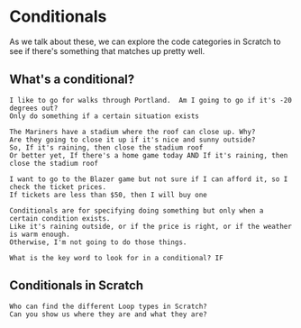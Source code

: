 # Conditionals

As we talk about these, we can explore the code categories in Scratch 
to see if there's something that matches up pretty well. 

## What's a conditional?

    I like to go for walks through Portland.  Am I going to go if it's -20 degrees out?
    Only do something if a certain situation exists

    The Mariners have a stadium where the roof can close up. Why?
    Are they going to close it up if it's nice and sunny outside?
    So, If it's raining, then close the stadium roof 
    Or better yet, If there's a home game today AND If it's raining, then close the stadium roof 

    I want to go to the Blazer game but not sure if I can afford it, so I check the ticket prices. 
    If tickets are less than $50, then I will buy one 

    Conditionals are for specifying doing something but only when a certain condition exists.  
    Like it's raining outside, or if the price is right, or if the weather is warm enough. 
    Otherwise, I'm not going to do those things.  

    What is the key word to look for in a conditional? IF  

## Conditionals in Scratch
    Who can find the different Loop types in Scratch?
    Can you show us where they are and what they are? 
